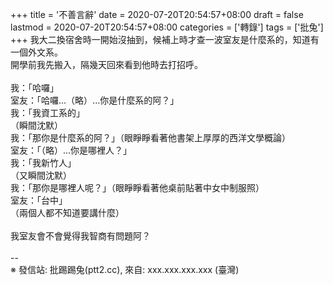 +++
title = '不善言辭'
date = 2020-07-20T20:54:57+08:00
draft = false
lastmod = 2020-07-20T20:54:57+08:00
categories = ['轉錄']
tags = ['批兔']
+++
我大二換宿舍時一開始沒抽到，候補上時才查一波室友是什麼系的，知道有一個外文系。<br>
開學前我先搬入，隔幾天回來看到他時去打招呼。<br>
<br>
我：「哈囉」<br>
室友：「哈囉...（略）...你是什麼系的阿？」<br>
我：「我資工系的」<br>
（瞬間沈默）<br>
我：「那你是什麼系的阿？」（眼睜睜看著他書架上厚厚的西洋文學概論）<br>
室友：「（略）...你是哪裡人？」<br>
我：「我新竹人」<br>
（又瞬間沈默）<br>
我：「那你是哪裡人呢？」（眼睜睜看著他桌前貼著中女中制服照）<br>
室友：「台中」<br>
（兩個人都不知道要講什麼）<br>
<br>
我室友會不會覺得我智商有問題阿？<br>
<br>
--<br>
※ 發信站: 批踢踢兔(ptt2.cc), 來自: xxx.xxx.xxx.xxx (臺灣)<br>
